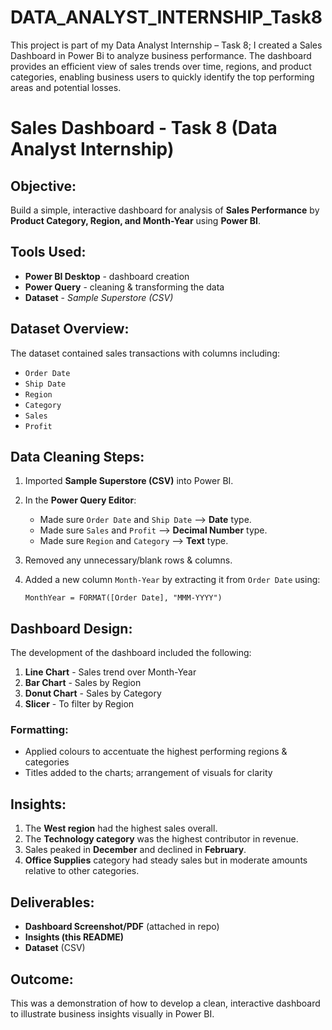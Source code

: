 # DATA_ANALYST_INTERNSHIP_Task8
This project is part of my Data Analyst Internship – Task 8; I created a Sales Dashboard in Power Bi to analyze business performance.  The dashboard provides an efficient view of sales trends over time, regions, and product categories, enabling business users to quickly identify the top performing areas and potential losses.

# Sales Dashboard - Task 8 (Data Analyst Internship)

 
## Objective:

Build a simple, interactive dashboard for analysis of **Sales Performance** by **Product Category, Region, and Month-Year** using **Power BI**.


## Tools Used:

* **Power BI Desktop** - dashboard creation
* **Power Query** - cleaning & transforming the data
* **Dataset** - *Sample Superstore (CSV)*


##  Dataset Overview:

The dataset contained sales transactions with columns including:

* `Order Date`
* `Ship Date`
* `Region`
* `Category`
* `Sales`
* `Profit`


## Data Cleaning Steps:

1. Imported **Sample Superstore (CSV)** into Power BI.
2. In the **Power Query Editor**:

   * Made sure `Order Date` and `Ship Date`  --> **Date** type.
   * Made sure `Sales` and `Profit` --> **Decimal Number** type.
   * Made sure `Region` and `Category` --> **Text** type.
3. Removed any unnecessary/blank rows & columns.
4. Added a new column `Month-Year` by extracting it from `Order Date` using:

   ```DAX
   MonthYear = FORMAT([Order Date], "MMM-YYYY")
   ```


## Dashboard Design:

The development of the dashboard included the following:

1. **Line Chart** - Sales trend over Month-Year
2. **Bar Chart** - Sales by Region
3. **Donut Chart** - Sales by Category
4. **Slicer** - To filter by Region


### Formatting:

* Applied colours to accentuate the highest performing regions & categories
* Titles added to the charts; arrangement of visuals for clarity


## Insights:

1. The **West region** had the highest sales overall.
2. The **Technology category** was the highest contributor in revenue.
3. Sales peaked in **December** and declined in **February**.
4. **Office Supplies** category had steady sales but in moderate amounts relative to other categories.

   
## Deliverables:

* **Dashboard Screenshot/PDF** (attached in repo)
* **Insights (this README)**
* **Dataset** (CSV)


## Outcome:
This was a demonstration of how to develop a clean, interactive dashboard to illustrate business insights visually in Power BI.
